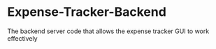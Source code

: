 # Expense-Tracker-Backend
The backend server code that allows the expense tracker GUI to work effectively
